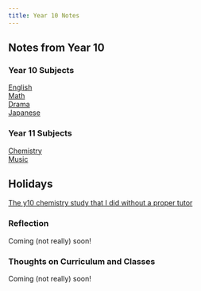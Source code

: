 ```yaml
---
title: Year 10 Notes
---
```


## Notes from Year 10
### Year 10 Subjects
[English](https://shanmeis-notes.toomwn.xyz/notes/year-10/english.html)  
[Math](https://shanmeis-notes.toomwn.xyz/notes/year-10/math.html)  
[Drama](https://shanmeis-notes.toomwn.xyz/notes/year-10/drama.html)  
[Japanese](https://shanmeis-notes.toomwn.xyz/notes/year-10/japanese.html)

### Year 11 Subjects
[Chemistry](https://shanmeis-notes.toomwn.xyz/notes/year-10/chemistry.html)  
[Music](https://shanmeis-notes.toomwn.xyz/notes/year-10/music.html) 

## Holidays
[The y10 chemistry study that I did without a proper tutor](https://shanmeis-notes.toomwn.xyz/notes/year-10/y10chem.html)

### Reflection
Coming (not really) soon!

### Thoughts on Curriculum and Classes
Coming (not really) soon!